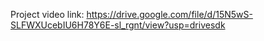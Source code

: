 Project video link: https://drive.google.com/file/d/15N5wS-SLFWXUcebIU6H78Y6E-sl_rgnt/view?usp=drivesdk
